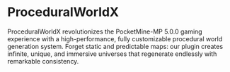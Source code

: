 # ProceduralWorldX
ProceduralWorldX revolutionizes the PocketMine-MP 5.0.0 gaming experience with a high-performance, fully customizable procedural world generation system. Forget static and predictable maps: our plugin creates infinite, unique, and immersive universes that regenerate endlessly with remarkable consistency.
